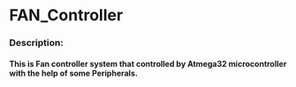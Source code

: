 # FAN_Controller
### Description:
#### This is Fan controller system that controlled by Atmega32 microcontroller with the help of some Peripherals.
